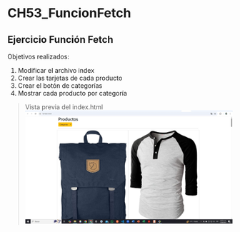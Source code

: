 # CH53_FuncionFetch
## Ejercicio Función Fetch

Objetivos realizados:

1. Modificar el archivo index
2. Crear las tarjetas de cada producto
3. Crear el botón de categorías
4. Mostrar cada producto por categoría

>Vista previa del index.html
![Index](https://raw.githubusercontent.com/adrianvel2904/CH53_FuncionFetch/refs/heads/main/EjercicioProductos.jpg)
